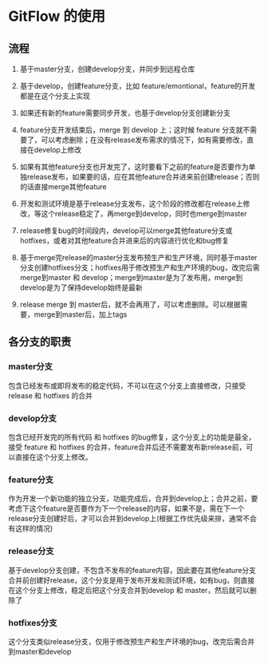# GitFlow 的使用

## 流程

1. 基于master分支，创建develop分支，并同步到远程仓库

1. 基于develop，创建feature分支，比如 feature/emontional，feature的开发都是在这个分支上实现

1. 如果还有新的feature需要同步开发，也基于develop分支创建新分支

1. feature分支开发结束后，merge 到 develop 上；这时候 feature 分支就不需要了，可以考虑删除；在没有release发布需求的情况下，如有需要修改，直接在develop上修改

1. 如果有其他feature分支也开发完了，这时要看下之前的feature是否要作为单独release发布，如果要的话，应在其他feature合并进来前创建release；否则的话直接merge其他feature

1. 开发和测试环境是基于release分支发布，这个阶段的修改都在release上修改，等这个release稳定了，再merge到develop，同时也merge到master

1. release修复bug的时间段内，develop可以merge其他feature分支或hotfixes，或者对其他feature合并进来后的内容进行优化和bug修复

1. 基于merge完release的master分支发布预生产和生产环境，同时基于master分支创建hotfixes分支；hotfixes用于修改预生产和生产环境的bug，改完后需merge到master 和 develop；merge到master是为了发布用，merge到develop是为了保持develop始终是最新

1. release merge 到 master后，就不会再用了，可以考虑删除。可以根据需要，merge到master后，加上tags

## 各分支的职责

### master分支

包含已经发布或即将发布的稳定代码，不可以在这个分支上直接修改，只接受 release 和 hotfixes 的合并

### develop分支

包含已经开发完的所有代码 和 hotfixes 的bug修复，这个分支上的功能是最全，接受 feature 和 hotfixes 的合并，feature合并后还不需要发布新release前，可以直接在这个分支上修改。

### feature分支

作为开发一个新功能的独立分支，功能完成后，合并到develop上；合并之前，要考虑下这个feature是否要作为下一个release的内容，如果不是，需在下一个release分支创建好后，才可以合并到develop上(根据工作优先级来排，通常不会有这样的情况)

### release分支

基于develop分支创建，不包含不发布的feature内容，因此要在其他feature分支合并前创建好release，这个分支是用于发布开发和测试环境，如有bug，则直接在这个分支上修改，稳定后把这个分支合并到develop 和 master，然后就可以删除了

### hotfixes分支

这个分支类似release分支，仅用于修改预生产和生产环境的bug，改完后需合并到master和develop